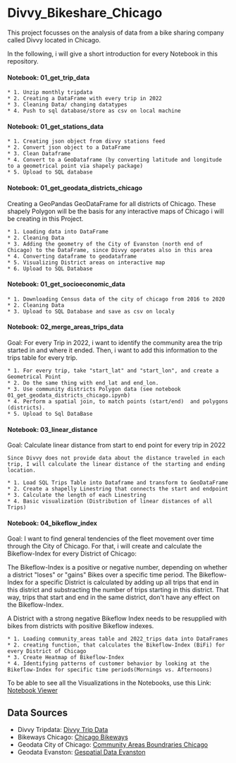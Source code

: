 # Divvy_Bikeshare_Chicago

This project focusses on the analysis of data from a bike sharing company called Divvy located in Chicago. 

In the following, i will give a short introduction for every Notebook in this repository.

#### Notebook: 01_get_trip_data
    * 1. Unzip monthly tripdata 
    * 2. Creating a DataFrame with every trip in 2022
    * 3. Cleaning Data/ changing datatypes
    * 4. Push to sql database/store as csv on local machine

#### Notebook: 01_get_stations_data
    * 1. Creating json object from divvy stations feed
    * 2. Convert json object to a DataFrame
    * 3. Clean Dataframe
    * 4. Convert to a GeoDataframe (by converting latitude and longitude to a geometrical point via shapely package)
    * 5. Upload to SQL database

#### Notebook: 01_get_geodata_districts_chicago
Creating a GeoPandas GeoDataFrame for all districts of Chicago. These shapely Polygon will be the basis for any interactive maps of Chicago i will be creating in this Project.

    * 1. Loading data into DataFrame
    * 2. Cleaning Data
    * 3. Adding the geometry of the City of Evanston (north end of Chicago) to the DataFrame, since Divvy operates also in this area
    * 4. Converting dataframe to geodataframe
    * 5. Visualizing District areas on interactive map
    * 6. Upload to SQL Database

#### Notebook: 01_get_socioeconomic_data
    * 1. Downloading Census data of the city of chicago from 2016 to 2020
    * 2. Cleaning Data
    * 3. Upload to SQL Database and save as csv on localy

#### Notebook: 02_merge_areas_trips_data
Goal: For every Trip in 2022, i want to identify the community area the trip started in and where it ended. Then, i want to add this information to the trips table for every trip.

    * 1. For every trip, take "start_lat" and "start_lon", and create a Geometrical Point
    * 2. Do the same thing with end_lat and end_lon.
    * 3. Use community districts Polygon data (see notebook 01_get_geodata_districts_chicago.ipynb)
    * 4. Perform a spatial join, to match points (start/end)  and polygons (districts).
    * 5. Upload to Sql DataBase

#### Notebook: 03_linear_distance
Goal: Calculate linear distance from start to end point for every trip in 2022

    Since Divvy does not provide data about the distance traveled in each trip, I will calculate the linear distance of the starting and ending location. 

    * 1. Load SQL Trips Table into Dataframe and transform to GeoDataFrame
    * 2. Create a shapelly Linestring that connects the start and endpoint
    * 3. Calculate the length of each Linestring
    * 4. Basic visualization (Distribution of linear distances of all Trips)

#### Notebook: 04_bikeflow_index
Goal: I want to find general tendencies of the fleet movement over time through the City of Chicago. For that, i will create and calculate the Bikeflow-Index for every District of Chicago:

The Bikeflow-Index is a positive or negative number, depending on whether a district "loses" or "gains" Bikes over a specific time period. The Bikeflow-Index for a specific District is calculated by adding up all trips that end in this district and substracting the number of trips starting in this district. That way, trips that start and end in the same district, don't have any effect on the Bikeflow-Index.

A District with a strong negative Bikeflow Index needs to be resupplied with bikes from districts with positive Bikeflow indexes.


    * 1. Loading community_areas table and 2022_trips data into DataFrames
    * 2. creating function, that calculates the Bikeflow-Index (BiFi) for every District of Chicago
    * 3. Create Heatmap of Bikeflow-Index
    * 4. Identifying patterns of customer behavior by looking at the Bikeflow-Index for specific time periods(Mornings vs. Afternoons)



To be able to see all the Visualizations in the Notebooks, use this Link:
[Notebook Viewer](https://nbviewer.org/github/Brettmett/Divvy_Bikeshare_Chicago/tree/main/)

## Data Sources
- Divvy Tripdata: [Divvy Trip Data](https://divvy-tripdata.s3.amazonaws.com/index.html)
- Bikeways Chicago: [Chicago Bikeways](https://data.cityofchicago.org/Transportation/Bike-Routes/3w5d-sru8)
- Geodata City of Chicago: [Community Areas Boundraries Chicago](https://data.cityofchicago.org/Facilities-Geographic-Boundaries/Boundaries-Community-Areas-current-/cauq-8yn6)
- Geodata Evanston: [Gespatial Data Evanston](https://data.cityofevanston.org/Information-Technology-includes-maps-geospatial-da/The-City-of-Evanston/4qkz-evsc)

